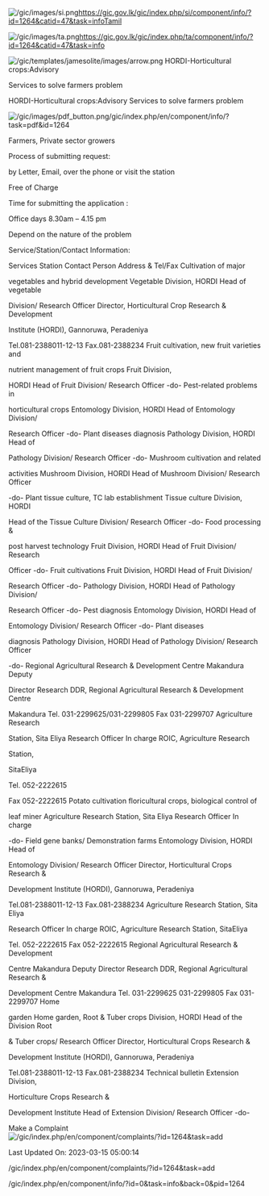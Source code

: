 <!-- Source: https://gic.gov.lk/gic/index.php/en/component/info/?id=1264&catid=47&task=info -->

![/gic/images/si.png](/gic/images/si.png)https://gic.gov.lk/gic/index.php/si/component/info/?id=1264&catid=47&task=infoTamil

![/gic/images/ta.png](/gic/images/ta.png)https://gic.gov.lk/gic/index.php/ta/component/info/?id=1264&catid=47&task=info

![/gic/templates/jamesolite/images/arrow.png](/gic/templates/jamesolite/images/arrow.png) HORDI-Horticultural crops:Advisory

Services to solve farmers problem

HORDI-Horticultural crops:Advisory Services to solve farmers problem

![/gic/images/pdf_button.png](/gic/images/pdf_button.png)/gic/index.php/en/component/info/?task=pdf&id=1264

Farmers, Private sector growers

Process of submitting request:

by Letter, Email, over the phone or visit the station

Free of Charge

Time for submitting the application :

Office days 8.30am – 4.15 pm

Depend on the nature of the problem

Service/Station/Contact Information:

Services Station Contact Person Address & Tel/Fax Cultivation of major

vegetables and hybrid development Vegetable Division, HORDI Head of vegetable

Division/ Research Officer Director, Horticultural Crop Research & Development

Institute (HORDI), Gannoruwa, Peradeniya

Tel.081-2388011-12-13 Fax.081-2388234 Fruit cultivation, new fruit varieties and

nutrient management of fruit crops Fruit Division,

HORDI Head of Fruit Division/ Research Officer -do- Pest-related problems in

horticultural crops Entomology Division, HORDI Head of Entomology Division/

Research Officer -do- Plant diseases diagnosis Pathology Division, HORDI Head of

Pathology Division/ Research Officer -do- Mushroom cultivation and related

activities Mushroom Division, HORDI Head of Mushroom Division/ Research Officer

-do- Plant tissue culture, TC lab establishment Tissue culture Division, HORDI

Head of the Tissue Culture Division/ Research Officer -do- Food processing &

post harvest technology Fruit Division, HORDI Head of Fruit Division/ Research

Officer -do- Fruit cultivations Fruit Division, HORDI Head of Fruit Division/

Research Officer -do- Pathology Division, HORDI Head of Pathology Division/

Research Officer -do- Pest diagnosis Entomology Division, HORDI Head of

Entomology Division/ Research Officer -do- Plant diseases

diagnosis Pathology Division, HORDI Head of Pathology Division/ Research Officer

-do- Regional Agricultural Research & Development Centre Makandura Deputy

Director Research DDR, Regional Agricultural Research & Development Centre

Makandura Tel. 031-2299625/031-2299805 Fax 031-2299707 Agriculture Research

Station, Sita Eliya Research Officer In charge ROIC, Agriculture Research

Station,

SitaEliya

Tel. 052-2222615

Fax 052-2222615 Potato cultivation floricultural crops, biological control of

leaf miner Agriculture Research Station, Sita Eliya Research Officer In charge

-do- Field gene banks/ Demonstration farms Entomology Division, HORDI Head of

Entomology Division/ Research Officer Director, Horticultural Crops Research &

Development Institute (HORDI), Gannoruwa, Peradeniya

Tel.081-2388011-12-13 Fax.081-2388234 Agriculture Research Station, Sita Eliya

Research Officer In charge ROIC, Agriculture Research Station, SitaEliya

Tel. 052-2222615 Fax 052-2222615 Regional Agricultural Research & Development

Centre Makandura Deputy Director Research DDR, Regional Agricultural Research &

Development Centre Makandura Tel. 031-2299625 031-2299805 Fax 031-2299707 Home

garden Home garden, Root & Tuber crops Division, HORDI Head of the Division Root

& Tuber crops/ Research Officer Director, Horticultural Crops Research &

Development Institute (HORDI), Gannoruwa, Peradeniya

Tel.081-2388011-12-13 Fax.081-2388234 Technical bulletin Extension Division,

Horticulture Crops Research &

Development Institute Head of Extension Division/ Research Officer -do-

Make a Complaint ![/gic/index.php/en/component/complaints/?id=1264&task=add](/gic/index.php/en/component/complaints/?id=1264&task=add)

Last Updated On: 2023-03-15 05:00:14

/gic/index.php/en/component/complaints/?id=1264&task=add

/gic/index.php/en/component/info/?id=0&task=info&back=0&pid=1264